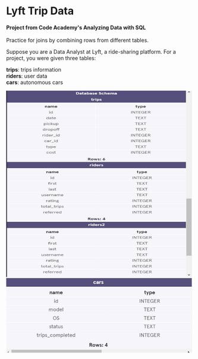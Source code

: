 <h1>Lyft Trip Data</h1>
<b>Project from Code Academy's Analyzing Data with SQL</b><br><br>
Practice for joins by combining rows from different tables.

Suppose you are a Data Analyst at Lyft, a ride-sharing platform. For a project, you were given three tables:

<b>trips</b>: trips information<br>
<b>riders</b>: user data<br>
<b>cars</b>: autonomous cars

<img src = "LyftDBSchemaOne.JPG" alt = "Lyft Database Schema Image One" width = "500" height = "500">
<img src = "LyftDBSchemaTwo.JPG" alt = "Lyft Database Schema Image Two" width = "500" height = "200">
